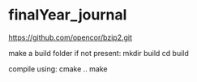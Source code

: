 # finalYear_journal

https://github.com/opencor/bzip2.git

make a build folder if not present:
mkdir build
cd build

compile using:
cmake ..
make